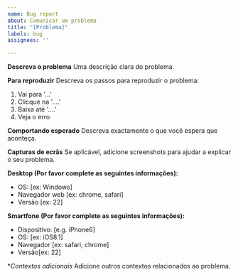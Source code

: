 ```yaml
---
name: Bug report
about: Comunicar um problema
title: "[Problema]"
labels: bug
assignees: ''

---
```


**Descreva o problema**
Uma descrição clara do problema.

**Para reproduzir**
Descreva os passos para reproduzir o problema:
1. Vai para '...'
2. Clicque na '....'
3. Baixa até '....'
4. Veja o erro

**Comportando esperado**
Descreva exactamente o que você espera que aconteça.

**Capturas de ecrãs**
Se aplicável, adicione screenshots para ajudar a explicar o seu problema.

**Desktop (Por favor complete as seguintes informações):**
 - OS: [ex: Windows]
 - Navegador web [ex: chrome, safari]
 - Versão [ex: 22]

**Smartfone (Por favor complete as seguintes informações):**
 - Dispositivo: [e.g. iPhone6]
 - OS: [ex: iOS8.1]
 - Navegador [ex: safari, chrome]
 - Versão[ex: 22]

**Contextos adicionais*
Adicione outros contextos relacionados ao problema.
